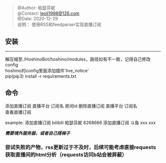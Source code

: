 > @Author: 帕瑟芬妮  
> @Contact: leoli1998@126.com  
> @Date: 2020-12-29  
> 说明： 使用RSS和feedparser实现直播订阅 


## 安装  

---

解压缩至./HoshinoBot/hoshino/modules，路径如有不一致，记得自己修改config  
hoshino的config里面添加插件'live_notice'  
pip(pip3) install -r requirements.txt  



## 命令

添加直播订阅 直播平台 订阅名 房间id
删除直播订阅 直播平台 订阅名  
查看直播订阅  



example: 添加直播订阅 bilibili 帕瑟芬妮 8268666
         添加直播订阅 斗鱼 xxx xxx

***需要境外服务器，或者自己搭梯子***  

### 尝试失败的产物，rss更新过于不及时，后续可能考虑直接requests获取直播间的html分析（requests访问b站会被屏蔽）